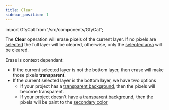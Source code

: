 ```yaml
---
title: Clear
sidebar_position: 1
---
```

import GfyCat from '/src/components/GfyCat';

The **Clear** operation will erase pixels of the current layer. If no pixels are [selected][selected area] the full layer will be cleared, otherwise, only the [selected area] will be cleared.

<GfyCat id="GrizzledWhimsicalDikkops"/>

Erase is context dependant:

+ If the current selected layer is not the bottom layer, then erase will make those pixels **transparent**.
+ If the current selected layer is the bottom layer, we have two options
    + If your project has a [transparent background], then the pixels will become transparent.
    + If your project doesn't have a [transparent background], then the pixels will be paint to the [secondary color]

[transparent background]: ../colors-filters/transparency.md
[secondary color]: ../../color-brush/primary-secondary.md
[selected area]: ../../selection/index.md